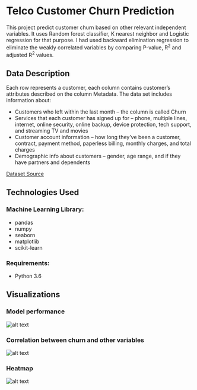 # Telco Customer Churn Prediction

This project predict customer churn based on other relevant independent variables. It uses Random forest classifier, K nearest neighbor and Logistic regression for that purpose. I had used backward elimination regression to eliminate the weakly correlated variables by comparing P-value, R<sup>2</sup> and adjusted R<sup>2</sup> values.

## Data Description

Each row represents a customer, each column contains customer’s attributes described on the column Metadata.
The data set includes information about:
* Customers who left within the last month – the column is called Churn
* Services that each customer has signed up for – phone, multiple lines, internet, online security, online backup, device protection, tech support, and streaming TV and movies
* Customer account information – how long they’ve been a customer, contract, payment method, paperless billing, monthly charges, and total charges
* Demographic info about customers – gender, age range, and if they have partners and dependents

[Dataset Source](https://www.kaggle.com/blastchar/telco-customer-churn)


## Technologies Used

### Machine Learning Library:
* pandas
* numpy
* seaborn
* matplotlib
* scikit-learn

### Requirements:
* Python 3.6

## Visualizations
### Model performance
![alt text](https://github.com/krshubham12/Telco-Customer-Churn-Prediction/blob/master/modelperformance.png)

### Correlation between churn and other variables
![alt text](https://github.com/krshubham12/Telco-Customer-Churn-Prediction/blob/master/correlation.png)

### Heatmap
![alt text](https://raw.githubusercontent.com/krshubham12/Telco-Customer-Churn-Prediction/master/heatmap.png)
